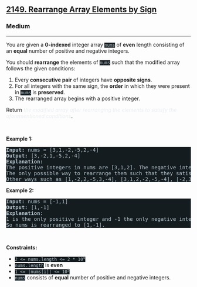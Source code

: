 <h2><a href="https://leetcode.com/problems/rearrange-array-elements-by-sign/">2149. Rearrange Array Elements by Sign</a></h2><h3>Medium</h3><hr><div style="border-color: rgb(91, 119, 134) !important;"><p style="border-color: rgb(91, 119, 134) !important;">You are given a <strong style="border-color: rgb(91, 119, 134) !important;">0-indexed</strong> integer array <code style="background-color: rgb(20, 28, 32) !important; color: rgb(183, 198, 205) !important; border-color: rgb(83, 109, 121) !important;">nums</code> of <strong style="border-color: rgb(91, 119, 134) !important;">even</strong> length consisting of an <strong style="border-color: rgb(91, 119, 134) !important;">equal</strong> number of positive and negative integers.</p>

<p style="border-color: rgb(91, 119, 134) !important;">You should <strong style="border-color: rgb(91, 119, 134) !important;">rearrange</strong> the elements of <code style="background-color: rgb(20, 28, 32) !important; color: rgb(183, 198, 205) !important; border-color: rgb(83, 109, 121) !important;">nums</code> such that the modified array follows the given conditions:</p>

<ol style="border-color: rgb(91, 119, 134) !important;">
	<li style="border-color: rgb(91, 119, 134) !important;">Every <strong style="border-color: rgb(91, 119, 134) !important;">consecutive pair</strong> of integers have <strong style="border-color: rgb(91, 119, 134) !important;">opposite signs</strong>.</li>
	<li style="border-color: rgb(91, 119, 134) !important;">For all integers with the same sign, the <strong style="border-color: rgb(91, 119, 134) !important;">order</strong> in which they were present in <code style="background-color: rgb(20, 28, 32) !important; color: rgb(183, 198, 205) !important; border-color: rgb(83, 109, 121) !important;">nums</code> is <strong style="border-color: rgb(91, 119, 134) !important;">preserved</strong>.</li>
	<li style="border-color: rgb(91, 119, 134) !important;">The rearranged array begins with a positive integer.</li>
</ol>

<p style="border-color: rgb(91, 119, 134) !important;">Return <em style="color: rgb(234, 238, 241) !important; border-color: rgb(91, 119, 134) !important;">the modified array after rearranging the elements to satisfy the aforementioned conditions</em>.</p>

<p style="border-color: rgb(91, 119, 134) !important;">&nbsp;</p>
<p style="border-color: rgb(91, 119, 134) !important;"><strong class="example" style="border-color: rgb(91, 119, 134) !important;">Example 1:</strong></p>

<pre style="background-color: rgb(20, 28, 32) !important; color: rgb(182, 198, 206) !important; border-color: rgb(83, 109, 122) !important;"><strong style="border-color: rgb(83, 109, 122) !important;">Input:</strong> nums = [3,1,-2,-5,2,-4]
<strong style="border-color: rgb(83, 109, 122) !important;">Output:</strong> [3,-2,1,-5,2,-4]
<strong style="border-color: rgb(83, 109, 122) !important;">Explanation:</strong>
The positive integers in nums are [3,1,2]. The negative integers are [-2,-5,-4].
The only possible way to rearrange them such that they satisfy all conditions is [3,-2,1,-5,2,-4].
Other ways such as [1,-2,2,-5,3,-4], [3,1,2,-2,-5,-4], [-2,3,-5,1,-4,2] are incorrect because they do not satisfy one or more conditions.  
</pre>

<p style="border-color: rgb(91, 119, 134) !important;"><strong class="example" style="border-color: rgb(91, 119, 134) !important;">Example 2:</strong></p>

<pre style="background-color: rgb(20, 28, 32) !important; color: rgb(182, 198, 206) !important; border-color: rgb(83, 109, 122) !important;"><strong style="border-color: rgb(83, 109, 122) !important;">Input:</strong> nums = [-1,1]
<strong style="border-color: rgb(83, 109, 122) !important;">Output:</strong> [1,-1]
<strong style="border-color: rgb(83, 109, 122) !important;">Explanation:</strong>
1 is the only positive integer and -1 the only negative integer in nums.
So nums is rearranged to [1,-1].
</pre>

<p style="border-color: rgb(91, 119, 134) !important;">&nbsp;</p>
<p style="border-color: rgb(91, 119, 134) !important;"><strong style="border-color: rgb(91, 119, 134) !important;">Constraints:</strong></p>

<ul style="border-color: rgb(91, 119, 134) !important;">
	<li style="border-color: rgb(91, 119, 134) !important;"><code style="background-color: rgb(20, 28, 32) !important; color: rgb(183, 198, 205) !important; border-color: rgb(83, 109, 121) !important;">2 &lt;= nums.length &lt;= 2 * 10<sup style="border-color: rgb(83, 109, 121) !important;">5</sup></code></li>
	<li style="border-color: rgb(91, 119, 134) !important;"><code style="background-color: rgb(20, 28, 32) !important; color: rgb(183, 198, 205) !important; border-color: rgb(83, 109, 121) !important;">nums.length</code> is <strong style="border-color: rgb(91, 119, 134) !important;">even</strong></li>
	<li style="border-color: rgb(91, 119, 134) !important;"><code style="background-color: rgb(20, 28, 32) !important; color: rgb(183, 198, 205) !important; border-color: rgb(83, 109, 121) !important;">1 &lt;= |nums[i]| &lt;= 10<sup style="border-color: rgb(83, 109, 121) !important;">5</sup></code></li>
	<li style="border-color: rgb(91, 119, 134) !important;"><code style="background-color: rgb(20, 28, 32) !important; color: rgb(183, 198, 205) !important; border-color: rgb(83, 109, 121) !important;">nums</code> consists of <strong style="border-color: rgb(91, 119, 134) !important;">equal</strong> number of positive and negative integers.</li>
</ul>
</div>